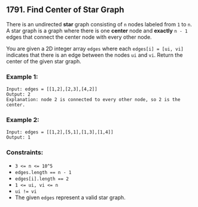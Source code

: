 ## 1791. Find Center of Star Graph

There is an undirected **star** graph consisting of ```n``` nodes labeled from ```1``` to ```n```. A star graph is a graph where there is one **center** node and **exactly** ```n - 1``` edges that connect the center node with every other node.

You are given a 2D integer array ```edges``` where each ```edges[i] = [ui, vi]``` indicates that there is an edge between the nodes ```ui``` and ```vi```. Return the center of the given star graph.

### Example 1:
```
Input: edges = [[1,2],[2,3],[4,2]]
Output: 2
Explanation: node 2 is connected to every other node, so 2 is the center.
```
### Example 2:
```
Input: edges = [[1,2],[5,1],[1,3],[1,4]]
Output: 1
```

### Constraints:

* ```3 <= n <= 10^5```
* ```edges.length == n - 1```
* ```edges[i].length == 2```
* ```1 <= ui, vi <= n```
* ```ui != vi```
* The given ```edges``` represent a valid star graph.